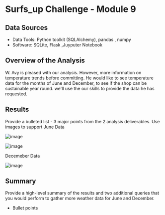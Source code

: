 # Surfs_up Challenge - Module 9

## Data Sources
* Data Tools: Python toolkit (SQLAlchemy), pandas , numpy
* Software: SQLite, Flask ,Juyputer Notebook

## Overview of the Analysis
 W. Avy is pleased with our analysis.  However, more information on temperature trends before committing.  He would like to see temperature data for the months of June and December, to see if the shop can be sustainable year round. we'll use the our skills to provide the data he has requested.
## Results
 Provide a bulleted list - 3 major points from the 2 analysis deliverables.  Use images  to support
 June Data
 
 ![image](https://user-images.githubusercontent.com/94253815/151686293-5111a871-4766-4e1c-9841-f9d7e5e25910.png)

 ![image](https://user-images.githubusercontent.com/94253815/151686684-fecc4600-ed63-42a5-9265-6e0c93bb9b4a.png)

 Decemeber Data
 
![image](https://user-images.githubusercontent.com/94253815/151686489-f7378790-72b6-4456-8e59-d6f3dd5fc356.png)
 
 
 ## Summary
 Provide a high-level summary of the results and two additional queries that you would perform to gather more weather data for June and December.
 * Bullet points
 
